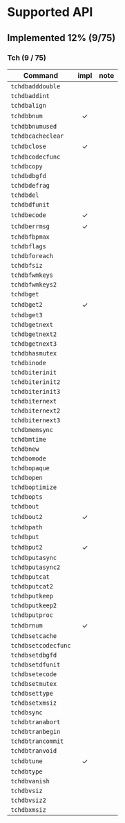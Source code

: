 # Supported API
## Implemented 12% (9/75)
### Tch (9 / 75)

|Command            |impl|note|
|-------------------|:--:|----|
|`tchdbadddouble`   |    |    |
|`tchdbaddint`      |    |    |
|`tchdbalign`       |    |    |
|`tchdbbnum`        |  ✓ |    |
|`tchdbbnumused`    |    |    |
|`tchdbcacheclear`  |    |    |
|`tchdbclose`       |  ✓ |    |
|`tchdbcodecfunc`   |    |    |
|`tchdbcopy`        |    |    |
|`tchdbdbgfd`       |    |    |
|`tchdbdefrag`      |    |    |
|`tchdbdel`         |    |    |
|`tchdbdfunit`      |    |    |
|`tchdbecode`       |  ✓ |    |
|`tchdberrmsg`      |  ✓ |    |
|`tchdbfbpmax`      |    |    |
|`tchdbflags`       |    |    |
|`tchdbforeach`     |    |    |
|`tchdbfsiz`        |    |    |
|`tchdbfwmkeys`     |    |    |
|`tchdbfwmkeys2`    |    |    |
|`tchdbget`         |    |    |
|`tchdbget2`        |  ✓ |    |
|`tchdbget3`        |    |    |
|`tchdbgetnext`     |    |    |
|`tchdbgetnext2`    |    |    |
|`tchdbgetnext3`    |    |    |
|`tchdbhasmutex`    |    |    |
|`tchdbinode`       |    |    |
|`tchdbiterinit`    |    |    |
|`tchdbiterinit2`   |    |    |
|`tchdbiterinit3`   |    |    |
|`tchdbiternext`    |    |    |
|`tchdbiternext2`   |    |    |
|`tchdbiternext3`   |    |    |
|`tchdbmemsync`     |    |    |
|`tchdbmtime`       |    |    |
|`tchdbnew`         |    |    |
|`tchdbomode`       |    |    |
|`tchdbopaque`      |    |    |
|`tchdbopen`        |    |    |
|`tchdboptimize`    |    |    |
|`tchdbopts`        |    |    |
|`tchdbout`         |    |    |
|`tchdbout2`        |  ✓ |    |
|`tchdbpath`        |    |    |
|`tchdbput`         |    |    |
|`tchdbput2`        |  ✓ |    |
|`tchdbputasync`    |    |    |
|`tchdbputasync2`   |    |    |
|`tchdbputcat`      |    |    |
|`tchdbputcat2`     |    |    |
|`tchdbputkeep`     |    |    |
|`tchdbputkeep2`    |    |    |
|`tchdbputproc`     |    |    |
|`tchdbrnum`        |  ✓ |    |
|`tchdbsetcache`    |    |    |
|`tchdbsetcodecfunc`|    |    |
|`tchdbsetdbgfd`    |    |    |
|`tchdbsetdfunit`   |    |    |
|`tchdbsetecode`    |    |    |
|`tchdbsetmutex`    |    |    |
|`tchdbsettype`     |    |    |
|`tchdbsetxmsiz`    |    |    |
|`tchdbsync`        |    |    |
|`tchdbtranabort`   |    |    |
|`tchdbtranbegin`   |    |    |
|`tchdbtrancommit`  |    |    |
|`tchdbtranvoid`    |    |    |
|`tchdbtune`        |  ✓ |    |
|`tchdbtype`        |    |    |
|`tchdbvanish`      |    |    |
|`tchdbvsiz`        |    |    |
|`tchdbvsiz2`       |    |    |
|`tchdbxmsiz`       |    |    |

